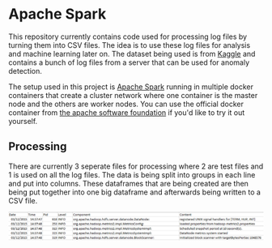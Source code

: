 # Apache Spark
This repository currently contains code used for processing log files by turning them into CSV files. The idea is to use these log files for analysis and machine learning later on. The dataset being used is from [Kaggle](https://www.kaggle.com/datasets/omduggineni/loghub-hadoop-distributed-file-system-log-data) and contains a bunch of log files from a server that can be used for anomaly detection.

The setup used in this project is [Apache Spark](https://spark.apache.org/) running in multiple docker containers that create a cluster network where one container is the master node and the others are worker nodes. You can use the official docker container from [the apache software foundation](https://hub.docker.com/r/apache/spark) if you'd like to try it out yourself.

## Processing
There are currently 3 seperate files for processing where 2 are test files and 1 is used on all the log files. The data is being split into groups in each line and put into columns. These dataframes that are being created are then being put together into one big dataframe and afterwards being written to a CSV file. 

![CSV Structure after processing](/images/CSV_structure.png)